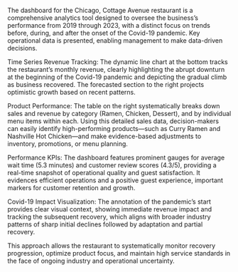 The dashboard for the Chicago, Cottage Avenue restaurant is a comprehensive analytics tool designed to oversee the business’s performance from 2019 through 2023, with a distinct focus on trends before, during, and after the onset of the Covid-19 pandemic. Key operational data is presented, enabling management to make data-driven decisions.

Time Series Revenue Tracking: The dynamic line chart at the bottom tracks the restaurant’s monthly revenue, clearly highlighting the abrupt downturn at the beginning of the Covid-19 pandemic and depicting the gradual climb as business recovered. The forecasted section to the right projects optimistic growth based on recent patterns.

Product Performance: The table on the right systematically breaks down sales and revenue by category (Ramen, Chicken, Dessert), and by individual menu items within each. Using this detailed sales data, decision-makers can easily identify high-performing products—such as Curry Ramen and Nashville Hot Chicken—and make evidence-based adjustments to inventory, promotions, or menu planning.

Performance KPIs: The dashboard features prominent gauges for average wait time (5.3 minutes) and customer review scores (4.3/5), providing a real-time snapshot of operational quality and guest satisfaction. It evidences efficient operations and a positive guest experience, important markers for customer retention and growth.

Covid-19 Impact Visualization: The annotation of the pandemic’s start provides clear visual context, showing immediate revenue impact and tracking the subsequent recovery, which aligns with broader industry patterns of sharp initial declines followed by adaptation and partial recovery.​

This approach allows the restaurant to systematically monitor recovery progression, optimize product focus, and maintain high service standards in the face of ongoing industry and operational uncertainty.



